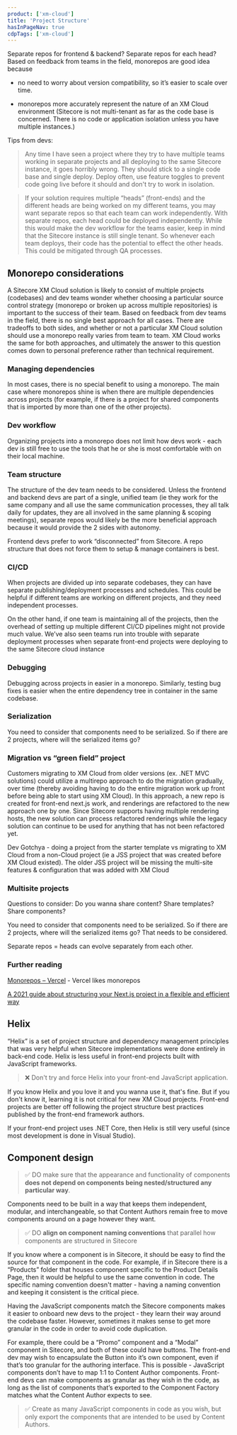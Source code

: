 ```yaml
---
product: ['xm-cloud']
title: 'Project Structure'
hasInPageNav: true
cdpTags: ['xm-cloud']
---
```


Separate repos for frontend & backend? Separate repos for each head? Based on feedback from teams in the field, monorepos are good idea because

- no need to worry about version compatibility, so it’s easier to scale over time.

- monorepos more accurately represent the nature of an XM Cloud environment (Sitecore is not multi-tenant as far as the code base is concerned. There is no code or application isolation unless you have multiple instances.)

Tips from devs:

> Any time I have seen a project where they try to have multiple teams working in separate projects and all deploying to the same Sitecore instance, it goes horribly wrong. They should stick to a single code base and single deploy. Deploy often, use feature toggles to prevent code going live before it should and don't try to work in isolation.

> If your solution requires multiple “heads” (front-ends) and the different heads are being worked on my different teams, you may want separate repos so that each team can work independently. With separate repos, each head could be deployed independently. While this would make the dev workflow for the teams easier, keep in mind that the Sitecore instance is still single tenant. So whenever each team deploys, their code has the potential to effect the other heads. This could be mitigated through QA processes.

## Monorepo considerations

A Sitecore XM Cloud solution is likely to consist of multiple projects (codebases) and dev teams wonder whether choosing a particular source control strategy (monorepo or broken up across multiple repositories) is important to the success of their team. Based on feedback from dev teams in the field, there is no single best approach for all cases. There are tradeoffs to both sides, and whether or not a particular XM Cloud solution should use a monorepo really varies from team to team. XM Cloud works the same for both approaches, and ultimately the answer to this question comes down to personal preference rather than technical requirement.

### Managing dependencies

In most cases, there is no special benefit to using a monorepo. The main case where monorepos shine is when there are multiple dependencies across projects (for example, if there is a project for shared components that is imported by more than one of the other projects).

### Dev workflow

Organizing projects into a monorepo does not limit how devs work - each dev is still free to use the tools that he or she is most comfortable with on their local machine.

### Team structure

The structure of the dev team needs to be considered. Unless the frontend and backend devs are part of a single, unified team (ie they work for the same company and all use the same communication processes, they all talk daily for updates, they are all involved in the same planning & scoping meetings), separate repos would likely be the more beneficial approach because it would provide the 2 sides with autonomy.

Frontend devs prefer to work “disconnected” from Sitecore. A repo structure that does not force them to setup & manage containers is best.

### CI/CD

When projects are divided up into separate codebases, they can have separate publishing/deployment processes and schedules. This could be helpful if different teams are working on different projects, and they need independent processes.

On the other hand, if one team is maintaining all of the projects, then the overhead of setting up multiple different CI/CD pipelines might not provide much value. We’ve also seen teams run into trouble with separate deployment processes when separate front-end projects were deploying to the same Sitecore cloud instance

### Debugging

Debugging across projects in easier in a monorepo. Similarly, testing bug fixes is easier when the entire dependency tree in container in the same codebase.

### Serialization

You need to consider that components need to be serialized. So if there are 2 projects, where will the serialized items go?

### Migration vs “green field” project

Customers migrating to XM Cloud from older versions (ex. .NET MVC solutions) could utilize a multirepo approach to do the migration gradually, over time (thereby avoiding having to do the entire migration work up front before being able to start using XM Cloud). In this approach, a new repo is created for front-end next.js work, and renderings are refactored to the new approach one by one. Since Sitecore supports having multiple rendering hosts, the new solution can process refactored renderings while the legacy solution can continue to be used for anything that has not been refactored yet.

Dev Gotchya - doing a project from the starter template vs migrating to XM Cloud from a non-Cloud project (ie a JSS project that was created before XM Cloud existed). The older JSS project will be missing the multi-site features & configuration that was added with XM Cloud

### Multisite projects

Questions to consider: Do you wanna share content? Share templates? Share components?

You need to consider that components need to be serialized. So if there are 2 projects, where will the serialized items go? That needs to be considered.

Separate repos = heads can evolve separately from each other.

### Further reading

[Monorepos – Vercel](https://vercel.com/blog/monorepos) - Vercel likes monorepos

[A 2021 guide about structuring your Next.js project in a flexible and efficient way](https://dev.to/vadorequest/a-2021-guide-about-structuring-your-next-js-project-in-a-flexible-and-efficient-way-472)

## Helix

“Helix” is a set of project structure and dependency management principles that was very helpful when Sitecore implementations were done entirely in back-end code. Helix is less useful in front-end projects built with JavaScript frameworks.

> ❌ Don't try and force Helix into your front-end JavaScript application.

If you know Helix and you love it and you wanna use it, that's fine. But if you don't know it, learning it is not critical for new XM Cloud projects. Front-end projects are better off following the project structure best practices published by the front-end framework authors.

If your front-end project uses .NET Core, then Helix is still very useful (since most development is done in Visual Studio).

## Component design

> ✅ DO make sure that the appearance and functionality of components **does not depend on components being nested/structured any particular way**.

Components need to be built in a way that keeps them independent, modular, and interchangeable, so that Content Authors remain free to move components around on a page however they want.

> ✅ DO **align on component naming conventions** that parallel how components are structured in Sitecore

If you know where a component is in Sitecore, it should be easy to find the source for that component in the code. For example, if in Sitecore there is a “Products” folder that houses component specific to the Product Details Page, then it would be helpful to use the same convention in code. The specific naming convention doesn't matter - having a naming convention and keeping it consistent is the critical piece.

Having the JavaScript components match the Sitecore components makes it easier to onboard new devs to the project - they learn their way around the codebase faster. However, sometimes it makes sense to get more granular in the code in order to avoid code duplication.

For example, there could be a “Promo” component and a “Modal” component in Sitecore, and both of these could have buttons. The front-end dev may wish to encapsulate the Button into it’s own component, even if that’s too granular for the authoring interface. This is possible - JavaScript components don’t have to map 1:1 to Content Author components. Front-end devs can make components as granular as they wish in the code, as long as the list of components that’s exported to the Component Factory matches what the Content Author expects to see.

> ✅ Create as many JavaScript components in code as you wish, but only export the components that are intended to be used by Content Authors.
